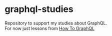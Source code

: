 # graphql-studies
Repository to support my studies about GraphQL.  
For now just lessons from [How To GraphQL](https://www.howtographql.com/graphql-js/1-getting-started/)
